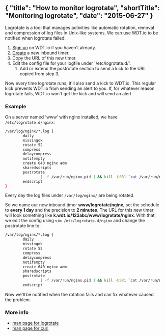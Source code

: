 {
  "title": "How to monitor logrotate",
  "shortTitle": "Monitoring logrotate",
  "date": "2015-06-27"
}
---
Logrotate is a tool that manages activities like automatic rotation, removal and compression of log files in Unix-like systems. We can use WDT.io to be notified when logrotate failed.

1. [Sign up](https://wdt.io/signup) on WDT.io if you haven't already.
2. [Create](inbound_timer.html) a new inbound timer.
3. Copy the URL of this new timer.
4. Edit the config file for your logfile under `/etc/logrotate.d/'.
   1. Add or extend the postrotate section to send a kick to the URL copied from step 3.

Now every time logrotate runs, it'll also send a kick to WDT.io. This regular kick prevents WDT.io from sending an alert to you. If, for whatever reason logrotate fails, WDT.io won't get the kick and will send an alert.


### Example

On a server named 'www' with nginx installed, we have `/etc/logrotate.d/nginx`:

```bash
/var/log/nginx/*.log {
        daily
        missingok
        rotate 52
        compress
        delaycompress
        notifempty
        create 640 nginx adm
        sharedscripts
        postrotate
                [ -f /var/run/nginx.pid ] && kill -USR1 `cat /var/run/nginx.pid`
        endscript
}
```
Every day the log files under `/var/log/nginx/` are being rotated.

So we name our new inbound timer **www/logrotate/nginx**, set the schedule to **every 1 day** and the precision to **2 minutes**. The URL for this new timer will look something like **k.wdt.io/123abc/www/logrotate/nginx**. With that, we edit the config using `vim /etc/logrotate.d/nginx` and change the postrotate line to:

```bash
/var/log/nginx/*.log {
        daily
        missingok
        rotate 52
        compress
        delaycompress
        notifempty
        create 640 nginx adm
        sharedscripts
        postrotate
                [ -f /var/run/nginx.pid ] && kill -USR1 `cat /var/run/nginx.pid` && curl -sm 30 k.wdt.io/123abc/www/logrotate/nginx
        endscript
```
Now we'll be notified when the rotation fails and can fix whatever caused the problem.

### More info

- [man page for logrotate](http://linux.die.net/man/8/logrotate)
- [man page for curl](http://linux.die.net/man/1/curl)
